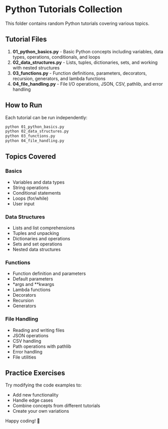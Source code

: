 # Python Tutorials Collection

This folder contains random Python tutorials covering various topics.

## Tutorial Files

1. **01_python_basics.py** - Basic Python concepts including variables, data types, operations, conditionals, and loops
2. **02_data_structures.py** - Lists, tuples, dictionaries, sets, and working with nested structures
3. **03_functions.py** - Function definitions, parameters, decorators, recursion, generators, and lambda functions
4. **04_file_handling.py** - File I/O operations, JSON, CSV, pathlib, and error handling

## How to Run

Each tutorial can be run independently:

```bash
python 01_python_basics.py
python 02_data_structures.py
python 03_functions.py
python 04_file_handling.py
```

## Topics Covered

### Basics

- Variables and data types
- String operations
- Conditional statements
- Loops (for/while)
- User input

### Data Structures

- Lists and list comprehensions
- Tuples and unpacking
- Dictionaries and operations
- Sets and set operations
- Nested data structures

### Functions

- Function definition and parameters
- Default parameters
- \*args and \*\*kwargs
- Lambda functions
- Decorators
- Recursion
- Generators

### File Handling

- Reading and writing files
- JSON operations
- CSV handling
- Path operations with pathlib
- Error handling
- File utilities

## Practice Exercises

Try modifying the code examples to:

- Add new functionality
- Handle edge cases
- Combine concepts from different tutorials
- Create your own variations

Happy coding! 🐍
